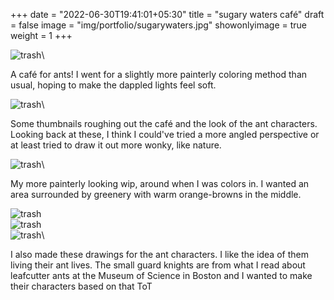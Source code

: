 +++
date = "2022-06-30T19:41:01+05:30"
title = "sugary waters café"
draft = false
image = "img/portfolio/sugarywaters.jpg"
showonlyimage = true
weight = 1
+++

![trash](/img/portfolio/sugarywaters.jpg)\

A café for ants! I went for a slightly more painterly coloring method than usual, hoping to make the dappled lights feel soft.

![trash](/img/extra/sugarywaters_ex0.jpg)\

Some thumbnails roughing out the café and the look of the ant characters. Looking back at these, I think I could've tried a more angled perspective or at least tried to draw it out more wonky, like nature.

![trash](/img/extra/sugarywaters_ex1.jpg)\

My more painterly looking wip, around when I was colors in. I wanted an area surrounded by greenery with warm orange-browns in the middle.

![trash](/img/extra/sugarywaters_ex2.jpg)\
![trash](/img/extra/sugarywaters_ex3.jpg)\
![trash](/img/extra/sugarywaters_ex4.jpg)\

I also made these drawings for the ant characters. I like the idea of them living their ant lives. The small guard knights are from what I read about leafcutter ants at the Museum of Science in Boston and I wanted to make their characters based on that ToT
